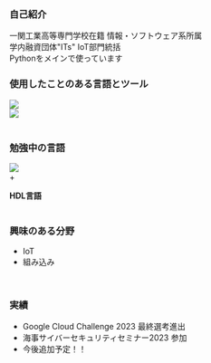 ### 自己紹介
一関工業高等専門学校在籍 情報・ソフトウェア系所属  
学内融資団体"ITs" IoT部門統括  
Pythonをメインで使っています

### 使用したことのある言語とツール
<a href="https://skillicons.dev">
<img src="https://skillicons.dev/icons?i=python,cs,html,css " />  
<br><img src="https://skillicons.dev/icons?i=raspberrypi,firebase " />
</a>
<!--←gcpはcloud functionsを使用-->  
<br>  
<br>  

### 勉強中の言語
<a href="https://skillicons.dev">
<img src="https://skillicons.dev/icons?i=go " />  
</a>
<br>
    +
<br>  

**HDL言語**   
<br>
### 興味のある分野
- IoT
- 組み込み
<br>

### 実績  

- Google Cloud Challenge 2023 最終選考進出
- 海事サイバーセキュリティセミナー2023 参加
- 今後追加予定！！

 

<!--
**mahiro-tech/mahiro-tech** is a ✨ _special_ ✨ repository because its `README.md` (this file) appears on your GitHub profile.

Here are some ideas to get you started:

- 🔭 I’m currently working on ...
- 🌱 I’m currently learning ...
- 👯 I’m looking to collaborate on ...
- 🤔 I’m looking for help with ...
- 💬 Ask me about ...
- 📫 How to reach me: ...
- 😄 Pronouns: ...
- ⚡ Fun fact: ...
-->

